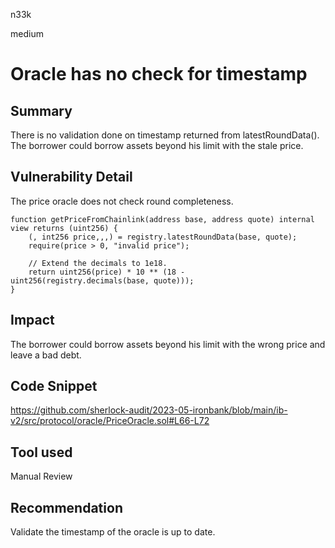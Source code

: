 n33k

medium

# Oracle has no check for timestamp

## Summary

There is no validation done on timestamp returned from latestRoundData(). The borrower could borrow assets beyond his limit with the stale price.

## Vulnerability Detail

The price oracle does not check round completeness.

```solidity
function getPriceFromChainlink(address base, address quote) internal view returns (uint256) {
    (, int256 price,,,) = registry.latestRoundData(base, quote);
    require(price > 0, "invalid price");

    // Extend the decimals to 1e18.
    return uint256(price) * 10 ** (18 - uint256(registry.decimals(base, quote)));
}
```

## Impact

The borrower could borrow assets beyond his limit with the wrong price and leave a bad debt.

## Code Snippet

https://github.com/sherlock-audit/2023-05-ironbank/blob/main/ib-v2/src/protocol/oracle/PriceOracle.sol#L66-L72

## Tool used

Manual Review

## Recommendation

Validate the timestamp of the oracle is up to date.